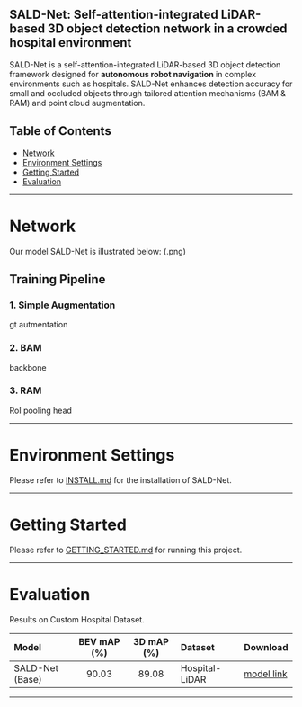## SALD-Net: Self-attention-integrated LiDAR-based 3D object detection network in a crowded hospital environment

SALD-Net is a self-attention-integrated LiDAR-based 3D object detection framework designed for **autonomous robot navigation** in complex environments such as hospitals. SALD-Net enhances detection accuracy for small and occluded objects through tailored attention mechanisms (BAM & RAM) and point cloud augmentation.

## Table of Contents
- [Network](#network)
- [Environment Settings](#environment-settings)
- [Getting Started](#getting-started)
- [Evaluation](#evaluation)

---

# Network 
Our model SALD-Net is illustrated below:
(.png)

## Training Pipeline
### 1. Simple Augmentation
gt autmentation

### 2. BAM
backbone

### 3. RAM
RoI pooling head 

---

# Environment Settings 
Please refer to [INSTALL.md](docs/INSTALL.md) for the installation of SALD-Net.

---

# Getting Started
Please refer to [GETTING_STARTED.md](docs/GETTING_STARTED.md) for running this project.

---

# Evaluation
Results on Custom Hospital Dataset.

| Model | BEV mAP (%) | 3D mAP (%) | Dataset | Download |
|:------|:-------------:|:-------------:|:----------|:----------|
| SALD-Net (Base) | 90.03 | 89.08 | Hospital-LiDAR | [model link](#) |

---
